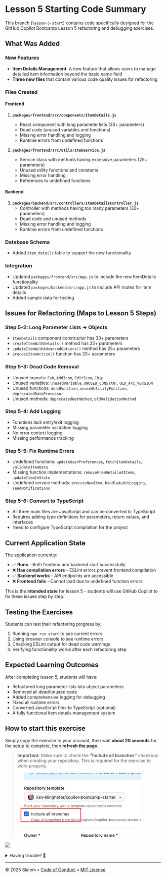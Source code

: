 # Lesson 5 Starting Code Summary

This branch (`lesson-5-start`) contains code specifically designed for the GitHub Copilot Bootcamp Lesson 5 refactoring and debugging exercises.

## What Was Added

### New Features
- **Item Details Management**: A new feature that allows users to manage detailed item information beyond the basic name field
- **Three new files** that contain various code quality issues for refactoring

### Files Created

#### Frontend
1. **`packages/frontend/src/components/ItemDetails.js`**
   - React component with long parameter lists (33+ parameters)
   - Dead code (unused variables and functions)
   - Missing error handling and logging
   - Runtime errors from undefined functions

2. **`packages/frontend/src/utils/ItemService.js`**
   - Service class with methods having excessive parameters (25+ parameters)
   - Unused utility functions and constants
   - Missing error handling
   - References to undefined functions

#### Backend
3. **`packages/backend/src/controllers/ItemDetailsController.js`**
   - Controller with methods having too many parameters (30+ parameters)
   - Dead code and unused methods
   - Missing error handling and logging
   - Runtime errors from undefined functions

### Database Schema
- Added `item_details` table to support the new functionality

### Integration
- Updated `packages/frontend/src/App.js` to include the new ItemDetails functionality
- Updated `packages/backend/src/app.js` to include API routes for item details
- Added sample data for testing

## Issues for Refactoring (Maps to Lesson 5 Steps)

### Step 5-2: Long Parameter Lists → Objects
- `ItemDetails` component constructor has 33+ parameters
- `createItemWithDetails()` method has 25+ parameters  
- `updateItemWithAdvancedOptions()` method has 25+ parameters
- `processItemAction()` function has 20+ parameters

### Step 5-3: Dead Code Removal
- Unused imports: `Fab`, `AddIcon`, `EditIcon`, `Chip`
- Unused variables: `unusedVariable`, `UNUSED_CONSTANT`, `OLD_API_VERSION`
- Unused functions: `deadFunction`, `unusedUtilityFunction`, `deprecatedDataProcessor`
- Unused methods: `deprecatedGetMethod`, `oldValidationMethod`

### Step 5-4: Add Logging
- Functions lack entry/exit logging
- Missing parameter validation logging
- No error context logging
- Missing performance tracking

### Step 5-5: Fix Runtime Errors
- Undefined functions: `updateUserPreferences`, `fetchItemDetails`, `validateItemData`
- Missing function implementations: `removeFromDetailedItems`, `updateItemInState`
- Undefined service methods: `processNewItem`, `handleAuditLogging`, `sendNotifications`

### Step 5-6: Convert to TypeScript
- All three main files are JavaScript and can be converted to TypeScript
- Requires adding type definitions for parameters, return values, and interfaces
- Need to configure TypeScript compilation for the project

## Current Application State

The application currently:
- ✅ **Runs** - Both frontend and backend start successfully
- ❌ **Has compilation errors** - ESLint errors prevent frontend compilation
- ✅ **Backend works** - API endpoints are accessible
- ❌ **Frontend fails** - Cannot load due to undefined function errors

This is the **intended state** for lesson 5 - students will use GitHub Copilot to fix these issues step by step.

## Testing the Exercises

Students can test their refactoring progress by:
1. Running `npm run start` to see current errors
2. Using browser console to see runtime errors  
3. Checking ESLint output for dead code warnings
4. Verifying functionality works after each refactoring step

## Expected Learning Outcomes

After completing lesson 5, students will have:
- Refactored long parameter lists into object parameters
- Removed all dead/unused code
- Added comprehensive logging for debugging
- Fixed all runtime errors
- Converted JavaScript files to TypeScript (optional)
- A fully functional item details management system



## How to start this exercise

Simply copy the exercise to your account, then wait **about 20 seconds** for the setup to complete, then **refresh the page**.

> **Important:** Make sure to check the **"Include all branches"** checkbox when creating your repository. This is required for the exercise to work properly.
>
> ![Include all branches checkbox](/.github/assets/fork-include-branches.png)

[![](https://img.shields.io/badge/Copy%20Exercise-%E2%86%92-1f883d?style=for-the-badge&logo=github&labelColor=197935)](https://github.com/new?template_owner=andykongslalom&template_name=copilot-bootcamp-lesson-5&owner=%40me&name=copilot-bootcamp-lesson-5&description=Lesson+5+Refactoring&visibility=public)

<details>
<summary>Having trouble? 🤷</summary><br/>

When copying the exercise, we recommend the following settings:

- For owner, choose your personal account or an organization to host the repository.
- We recommend creating a public repository, since private repositories will use Actions minutes.
   
If the exercise isn't ready in 20 seconds, please check the Actions tab.

- Check to see if a job is running. Sometimes it simply takes a bit longer.
- If the page shows a failed job, please submit an issue.

</details>

---

&copy; 2025 Slalom &bull; [Code of Conduct](https://www.contributor-covenant.org/version/2/1/code_of_conduct/code_of_conduct.md) &bull; [MIT License](https://gh.io/mit)